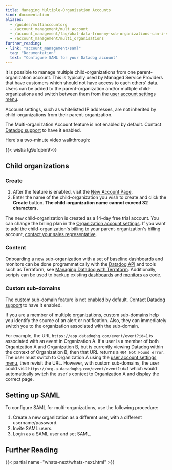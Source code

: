```yaml
---
title: Managing Multiple-Organization Accounts
kind: documentation
aliases:
  - /guides/multiaccountorg
  - /account_management/mult_account
  - /account_management/faq/what-data-from-my-sub-organizations-can-i-see-in-my-parent-account
  - /account_management/multi_organisations
further_reading:
- link: "account_management/saml"
  tag: "Documentation"
  text: "Configure SAML for your Datadog account"
---
```


It is possible to manage multiple child-organizations from one parent-organization account. This is typically used by Managed Service Providers that have customers which should not have access to each others' data. Users can be added to the parent-organization and/or multiple child-organizations and switch between them from the [user account settings menu][1].

Account settings, such as whitelisted IP addresses, are not inherited by child-organizations from their parent-organization.

The Multi-organization Account feature is not enabled by default. Contact [Datadog support][2] to have it enabled.

Here's a two-minute video walkthrough:

{{< wistia tg9ufqbin9>}}
<br>

## Child organizations

### Create

1. After the feature is enabled, visit the [New Account Page][3].
2. Enter the name of the child-organization you wish to create and click the **Create** button. **The child-organization name cannot exceed 32 characters.**

The new child-organization is created as a 14-day free trial account. You can change the billing plan in the [Organization account settings][4]. If you want to add the child-organization's billing to your parent-organization's billing account, [contact your sales representative][5].

### Content

Onboarding a new sub-organization with a set of baseline dashboards and monitors can be done programmatically with the [Datadog API][6] and tools such as Terraform, see [Managing Datadog with Terraform][7]. Additionally, scripts can be used to backup existing [dashboards][8] and [monitors][9] as code.

### Custom sub-domains

The custom sub-domain feature is not enabled by default. Contact [Datadog support][2] to have it enabled.

If you are a member of multiple organizations, custom sub-domains help you identify the source of an alert or notification. Also, they can immediately switch you to the organization associated with the sub-domain.

For example, the URL `https://app.datadoghq.com/event/event?id=1` is associated with an event in Organization A. If a user is a member of both Organization A and Organization B, but is currently viewing Datadog within the context of Organization B, then that URL returns a `404 Not Found error`. The user must switch to Organization A using the [user account settings menu][1], then revisit the URL. However, with custom sub-domains, the user could visit `https://org-a.datadoghq.com/event/event?id=1` which would automatically switch the user's context to Organization A and display the correct page.

## Setting up SAML

To configure SAML for multi-organizations, use the following procedure:

1. Create a new organization as a different user, with a different username/password.
2. Invite SAML users.
3. Login as a SAML user and set SAML.

## Further Reading

{{< partial name="whats-next/whats-next.html" >}}

[1]: /account_management/#managing-your-organizations
[2]: /help
[3]: https://app.datadoghq.com/account/new_org
[4]: https://app.datadoghq.com/account/billing
[5]: mailto:success@datadoghq.com
[6]: /api
[7]: https://www.datadoghq.com/blog/managing-datadog-with-terraform
[8]: /dashboards/screenboard/#backup-my-screenboard
[9]: /monitors/manage_monitor
